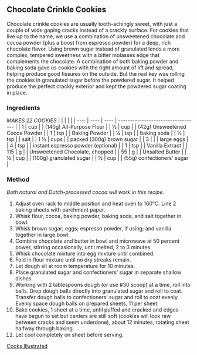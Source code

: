 ## Chocolate Crinkle Cookies 

Chocolate crinkle cookies are usually tooth-achingly sweet, with just a couple of wide gaping cracks instead of a crackly surface. For cookies that live up to the name, we use a combination of unsweetened chocolate and cocoa powder (plus a boost from espresso powder) for a deep, rich chocolate flavor. Using brown sugar instead of granulated lends a more complex, tempered sweetness with a bitter molasses edge that complements the chocolate. A combination of both baking powder and baking soda gave us cookies with the right amount of lift and spread, helping produce good fissures on the outside. But the real key was rolling the cookies in granulated sugar before the powdered sugar. It helped produce the perfect crackly exterior and kept the powdered sugar coating in place.

### Ingredients

*MAKES 22 COOKIES*
|      |      |      |                                    |
| ---: | ---- | ---- | ---------------------------------- |
|    1 | cup  |      | (140g) All-Purpose Flour           |
|    ½ | cup  |      | (42g) Unsweetened Cocoa Powder     |
|    1 | tsp  |      | Baking Powder                      |
|    ¼ | tsp  |      | baking soda                        |
|    ½ | tsp  |      | salt                               |
|  1 ½ | cups |      | packed (300g) brown sugar          |
|    3 |      |      | large eggs                         |
|    4 | tsp  |      | instant espresso powder (optional) |
|    1 | tsp  |      | Vanilla Extract                    |
|  115 | g    |      | Unsweetened Chocolate, chopped     |
|   55 | g    |      | Unsalted Butter                    |
|    ½ | cup  |      | (100g) granulated sugar            |
|    ½ | cup  |      | (55g) confectioners' sugar         |

### Method

*Both natural and Dutch-processed cocoa will work in this recipe.*

1. Adjust oven rack to middle position and heat oven to 160°C. Line 2 baking sheets with parchment paper. 
2. Whisk flour, cocoa, baking powder, baking soda, and salt together in bowl.
3. Whisk brown sugar; eggs; espresso powder, if using; and vanilla together in large bowl. 
4. Combine chocolate and butter in bowl and microwave at 50 percent power, stirring occasionally, until melted, 2 to 3 minutes.
5. Whisk chocolate mixture into egg mixture until combined. 
6. Fold in flour mixture until no dry streaks remain. 
7. Let dough sit at room temperature for 10 minutes.
8. Place granulated sugar and confectioners’ sugar in separate shallow dishes. 
9. Working with 2 tablespoons dough (or use #30 scoop) at a time, roll into balls. Drop dough balls directly into granulated sugar and roll to coat. Transfer dough balls to confectioners’ sugar and roll to coat evenly. Evenly space dough balls on prepared sheets, 11 per sheet.
10. Bake cookies, 1 sheet at a time, until puffed and cracked and edges have begun to set but centers are still soft (cookies will look raw between cracks and seem underdone), about 12 minutes, rotating sheet halfway through baking. 
11. Let cool completely on sheet before serving.

[Cooks Illustrated](https://www.cooksillustrated.com/recipes/8125-chocolate-crinkle-cookies)